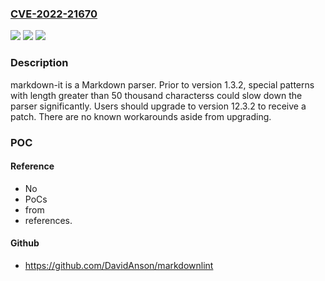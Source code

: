 ### [CVE-2022-21670](https://cve.mitre.org/cgi-bin/cvename.cgi?name=CVE-2022-21670)
![](https://img.shields.io/static/v1?label=Product&message=markdown-it&color=blue)
![](https://img.shields.io/static/v1?label=Version&message=n%2Fa&color=blue)
![](https://img.shields.io/static/v1?label=Vulnerability&message=CWE-400%3A%20Uncontrolled%20Resource%20Consumption&color=brighgreen)

### Description

markdown-it is a Markdown parser. Prior to version 1.3.2, special patterns with length greater than 50 thousand characterss could slow down the parser significantly. Users should upgrade to version 12.3.2 to receive a patch. There are no known workarounds aside from upgrading.

### POC

#### Reference
- No
- PoCs
- from
- references.

#### Github
- https://github.com/DavidAnson/markdownlint

